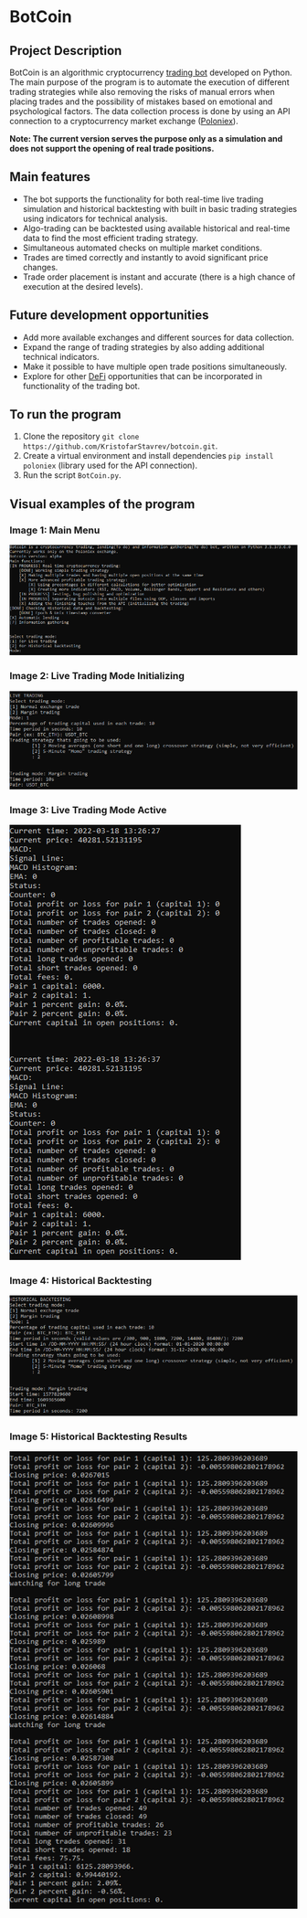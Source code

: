 # BotCoin

## Project Description
BotCoin is an algorithmic cryptocurrency [trading bot](https://www.investopedia.com/articles/active-trading/101014/basics-algorithmic-trading-concepts-and-examples.asp) developed on Python. The main purpose of the program is to automate the execution of different trading strategies while also removing the risks of manual errors when placing trades and the possibility of mistakes based on emotional and psychological factors. The data collection process is done by using an API connection to a cryptocurrency market exchange ([Poloniex](https://poloniex.com/)).

**Note: The current version serves the purpose only as a simulation and does not support the opening of real trade positions.**

## Main features
- The bot supports the functionality for both real-time live trading simulation and historical backtesting with built in basic trading strategies using indicators for technical analysis.
- Algo-trading can be backtested using available historical and real-time data to find the most efficient trading strategy.
- Simultaneous automated checks on multiple market conditions.
- Trades are timed correctly and instantly to avoid significant price changes.
- Trade order placement is instant and accurate (there is a high chance of execution at the desired levels).

## Future development opportunities
- Add more available exchanges and different sources for data collection.
- Expand the range of trading strategies by also adding additional technical indicators.
- Make it possible to have multiple open trade positions simultaneously.
- Explore for other [DeFi](https://www.investopedia.com/decentralized-finance-defi-5113835) opportunities that can be incorporated in functionality of the trading bot.

## To run the program
1. Clone the repository `git clone https://github.com/KristofarStavrev/botcoin.git`.
2. Create a virtual environment and install dependencies `pip install poloniex` (library used for the API connection).
3. Run the script `BotCoin.py`.

## Visual examples of the program

### Image 1: Main Menu
![alt text](docs/img/image1.png)

### Image 2: Live Trading Mode Initializing
![alt text](docs/img/image2.png)

### Image 3: Live Trading Mode Active
![alt text](docs/img/image3.png)

### Image 4: Historical Backtesting
![alt text](docs/img/image4.png)

### Image 5: Historical Backtesting Results
![alt text](docs/img/image5.png)
